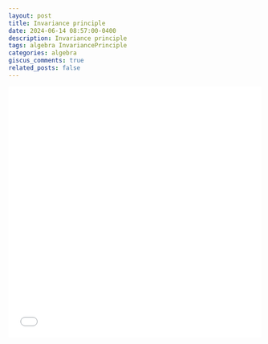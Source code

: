 ```yaml
---
layout: post
title: Invariance principle
date: 2024-06-14 08:57:00-0400
description: Invariance principle
tags: algebra InvariancePrinciple
categories: algebra
giscus_comments: true
related_posts: false
---
```


<iframe src="{{ site.baseurl }}/assets/pdf/Algebra/Invariance.pdf" width="100%" height="500" frameborder="no" border="0" marginwidth="0" marginheight="0"></iframe>